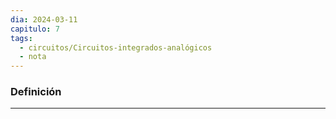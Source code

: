 ```yaml
---
dia: 2024-03-11
capitulo: 7
tags:
  - circuitos/Circuitos-integrados-analógicos
  - nota
---
```

### Definición
---
